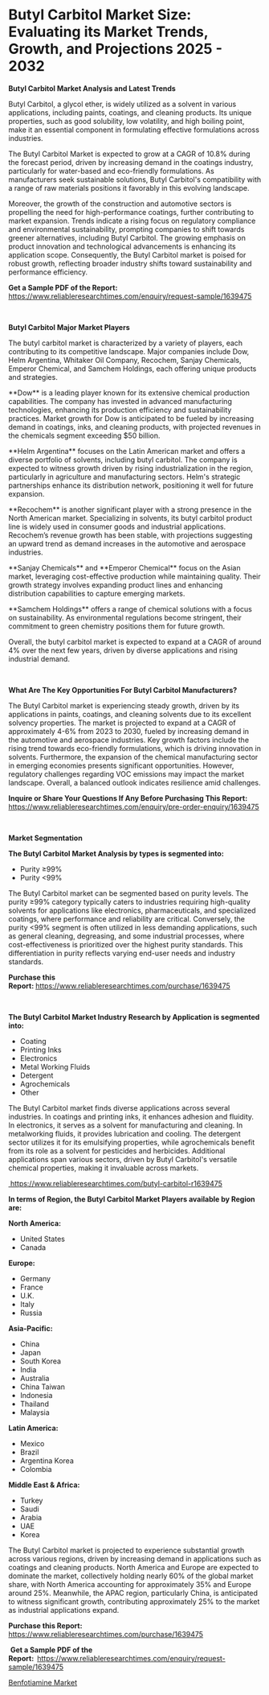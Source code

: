 <p><h1>Butyl Carbitol Market Size: Evaluating its Market Trends, Growth, and Projections 2025 - 2032</h1></p><p><strong>Butyl Carbitol Market Analysis and Latest Trends</strong></p>
<p><p>Butyl Carbitol, a glycol ether, is widely utilized as a solvent in various applications, including paints, coatings, and cleaning products. Its unique properties, such as good solubility, low volatility, and high boiling point, make it an essential component in formulating effective formulations across industries.</p><p>The Butyl Carbitol Market is expected to grow at a CAGR of 10.8% during the forecast period, driven by increasing demand in the coatings industry, particularly for water-based and eco-friendly formulations. As manufacturers seek sustainable solutions, Butyl Carbitol's compatibility with a range of raw materials positions it favorably in this evolving landscape.</p><p>Moreover, the growth of the construction and automotive sectors is propelling the need for high-performance coatings, further contributing to market expansion. Trends indicate a rising focus on regulatory compliance and environmental sustainability, prompting companies to shift towards greener alternatives, including Butyl Carbitol. The growing emphasis on product innovation and technological advancements is enhancing its application scope. Consequently, the Butyl Carbitol market is poised for robust growth, reflecting broader industry shifts toward sustainability and performance efficiency.</p></p>
<p><strong>Get a Sample PDF of the Report:&nbsp;</strong> <a href="https://www.reliableresearchtimes.com/enquiry/request-sample/1639475?utm_campaign=3255&utm_medium=2&utm_source=Github&utm_content=ia&utm_term=02042025&utm_id=butyl-carbitol">https://www.reliableresearchtimes.com/enquiry/request-sample/1639475</a></p>
<p>&nbsp;</p>
<p><strong>Butyl Carbitol Major Market Players</strong></p>
<p><p>The butyl carbitol market is characterized by a variety of players, each contributing to its competitive landscape. Major companies include Dow, Helm Argentina, Whitaker Oil Company, Recochem, Sanjay Chemicals, Emperor Chemical, and Samchem Holdings, each offering unique products and strategies.</p><p>**Dow** is a leading player known for its extensive chemical production capabilities. The company has invested in advanced manufacturing technologies, enhancing its production efficiency and sustainability practices. Market growth for Dow is anticipated to be fueled by increasing demand in coatings, inks, and cleaning products, with projected revenues in the chemicals segment exceeding $50 billion.</p><p>**Helm Argentina** focuses on the Latin American market and offers a diverse portfolio of solvents, including butyl carbitol. The company is expected to witness growth driven by rising industrialization in the region, particularly in agriculture and manufacturing sectors. Helm's strategic partnerships enhance its distribution network, positioning it well for future expansion.</p><p>**Recochem** is another significant player with a strong presence in the North American market. Specializing in solvents, its butyl carbitol product line is widely used in consumer goods and industrial applications. Recochem’s revenue growth has been stable, with projections suggesting an upward trend as demand increases in the automotive and aerospace industries.</p><p>**Sanjay Chemicals** and **Emperor Chemical** focus on the Asian market, leveraging cost-effective production while maintaining quality. Their growth strategy involves expanding product lines and enhancing distribution capabilities to capture emerging markets.</p><p>**Samchem Holdings** offers a range of chemical solutions with a focus on sustainability. As environmental regulations become stringent, their commitment to green chemistry positions them for future growth.</p><p>Overall, the butyl carbitol market is expected to expand at a CAGR of around 4% over the next few years, driven by diverse applications and rising industrial demand.</p></p>
<p>&nbsp;</p>
<p><strong>What Are The Key Opportunities For Butyl Carbitol Manufacturers?</strong></p>
<p><p>The Butyl Carbitol market is experiencing steady growth, driven by its applications in paints, coatings, and cleaning solvents due to its excellent solvency properties. The market is projected to expand at a CAGR of approximately 4-6% from 2023 to 2030, fueled by increasing demand in the automotive and aerospace industries. Key growth factors include the rising trend towards eco-friendly formulations, which is driving innovation in solvents. Furthermore, the expansion of the chemical manufacturing sector in emerging economies presents significant opportunities. However, regulatory challenges regarding VOC emissions may impact the market landscape. Overall, a balanced outlook indicates resilience amid challenges.</p></p>
<p><strong>Inquire or Share Your Questions If Any Before Purchasing This Report:</strong> <a href="https://www.reliableresearchtimes.com/enquiry/pre-order-enquiry/1639475?utm_campaign=3255&utm_medium=2&utm_source=Github&utm_content=ia&utm_term=02042025&utm_id=butyl-carbitol">https://www.reliableresearchtimes.com/enquiry/pre-order-enquiry/1639475</a></p>
<p>&nbsp;</p>
<p><strong>Market Segmentation</strong></p>
<p><strong>The Butyl Carbitol Market Analysis by types is segmented into:</strong></p>
<p><ul><li>Purity ≥99%</li><li>Purity <99%</li></ul></p>
<p><p>The Butyl Carbitol market can be segmented based on purity levels. The purity ≥99% category typically caters to industries requiring high-quality solvents for applications like electronics, pharmaceuticals, and specialized coatings, where performance and reliability are critical. Conversely, the purity <99% segment is often utilized in less demanding applications, such as general cleaning, degreasing, and some industrial processes, where cost-effectiveness is prioritized over the highest purity standards. This differentiation in purity reflects varying end-user needs and industry standards.</p></p>
<p><strong>Purchase this Report:&nbsp;</strong><a href="https://www.reliableresearchtimes.com/purchase/1639475?utm_campaign=3255&utm_medium=2&utm_source=Github&utm_content=ia&utm_term=02042025&utm_id=butyl-carbitol">https://www.reliableresearchtimes.com/purchase/1639475</a></p>
<p>&nbsp;</p>
<p><strong>The Butyl Carbitol Market Industry Research by Application is segmented into:</strong></p>
<p><ul><li>Coating</li><li>Printing Inks</li><li>Electronics</li><li>Metal Working Fluids</li><li>Detergent</li><li>Agrochemicals</li><li>Other</li></ul></p>
<p><p>The Butyl Carbitol market finds diverse applications across several industries. In coatings and printing inks, it enhances adhesion and fluidity. In electronics, it serves as a solvent for manufacturing and cleaning. In metalworking fluids, it provides lubrication and cooling. The detergent sector utilizes it for its emulsifying properties, while agrochemicals benefit from its role as a solvent for pesticides and herbicides. Additional applications span various sectors, driven by Butyl Carbitol's versatile chemical properties, making it invaluable across markets.</p></p>
<p><a href="https://www.reliableresearchtimes.com/butyl-carbitol-r1639475?utm_campaign=3255&utm_medium=2&utm_source=Github&utm_content=ia&utm_term=02042025&utm_id=butyl-carbitol">&nbsp;https://www.reliableresearchtimes.com/butyl-carbitol-r1639475</a></p>
<p><strong>In terms of Region, the Butyl Carbitol Market Players available by Region are:</strong></p>
<p>
    <p> <strong> North America: </strong>
        <ul>
            <li>United States</li>
            <li>Canada</li>
        </ul>
        </p> 
    <p> <strong> Europe: </strong>
        <ul>
            <li>Germany</li>
            <li>France</li>
            <li>U.K.</li>
            <li>Italy</li>
            <li>Russia</li>
        </ul>
        </p> 
    <p> <strong> Asia-Pacific: </strong>
        <ul>
            <li>China</li>
            <li>Japan</li>
            <li>South Korea</li>
            <li>India</li>
            <li>Australia</li>
            <li>China Taiwan</li>
            <li>Indonesia</li>
            <li>Thailand</li>
            <li>Malaysia</li>
        </ul>
        </p> 
    <p> <strong> Latin America: </strong>
        <ul>
            <li>Mexico</li>
            <li>Brazil</li>
            <li>Argentina Korea</li>
            <li>Colombia</li>
        </ul>
        </p> 
    <p> <strong> Middle East & Africa: </strong>
        <ul>
            <li>Turkey</li>
            <li>Saudi</li>
            <li>Arabia</li>
            <li>UAE</li>
            <li>Korea</li>
        </ul>
    </p>
    </p>
<p><p>The Butyl Carbitol market is projected to experience substantial growth across various regions, driven by increasing demand in applications such as coatings and cleaning products. North America and Europe are expected to dominate the market, collectively holding nearly 60% of the global market share, with North America accounting for approximately 35% and Europe around 25%. Meanwhile, the APAC region, particularly China, is anticipated to witness significant growth, contributing approximately 25% to the market as industrial applications expand.</p></p>
<p><strong>Purchase this Report: </strong><a href="https://www.reliableresearchtimes.com/purchase/1639475?utm_campaign=3255&utm_medium=2&utm_source=Github&utm_content=ia&utm_term=02042025&utm_id=butyl-carbitol">https://www.reliableresearchtimes.com/purchase/1639475</a></p>
<p>&nbsp;<strong>Get a Sample PDF of the Report:&nbsp;&nbsp;</strong><a href="https://www.reliableresearchtimes.com/enquiry/request-sample/1639475?utm_campaign=3255&utm_medium=2&utm_source=Github&utm_content=ia&utm_term=02042025&utm_id=butyl-carbitol">https://www.reliableresearchtimes.com/enquiry/request-sample/1639475</a></p>
<p><strong></strong></p>
<p><p><a href="https://github.com/zoccohaniech/Market-Research-Report-List-1/blob/main/benfotiamine-market.md?utm_campaign=3255&utm_medium=2&utm_source=Github&utm_content=ia&utm_term=02042025&utm_id=butyl-carbitol">Benfotiamine Market</a></p></p>